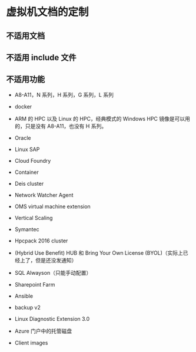 # 虚拟机文档的定制

## 不适用文档

## 不适用 include 文件

## 不适用功能

* A8-A11，N 系列，H 系列，G 系列，L 系列

* docker

* ARM 的 HPC 以及 Linux 的 HPC，经典模式的 Windows HPC 镜像是可以用的，只是没有 A8-A11，也没有 H 系列。

* Oracle

* Linux SAP

* Cloud Foundry

* Container

* Deis cluster

* Network Watcher Agent

* OMS virtual machine extension

* Vertical Scaling

* Symantec

* Hpcpack 2016 cluster

* (Hybrid Use Benefit) HUB 和 Bring Your Own License (BYOL)（实际上已经上了，但是还没发通知）

* SQL Alwayson（只能手动配置）

* Sharepoint Farm

* Ansible

* backup v2

* Linux Diagnostic Extension 3.0

* Azure 门户中的托管磁盘

* Client images